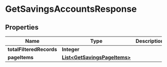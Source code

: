 # GetSavingsAccountsResponse

## Properties
Name | Type | Description | Notes
------------ | ------------- | ------------- | -------------
**totalFilteredRecords** | **Integer** |  |  [optional]
**pageItems** | [**List&lt;GetSavingsPageItems&gt;**](GetSavingsPageItems.md) |  |  [optional]
